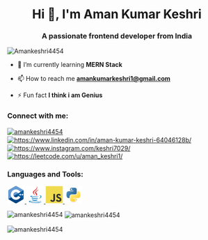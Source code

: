 <h1 align="center">Hi 👋, I'm Aman Kumar Keshri</h1>
<h3 align="center">A passionate frontend developer from India</h3>
<p align="left"> <img src="https://komarev.com/ghpvc/?username=Amankeshri4454&label=Profile%20views&color=0e75b6&style=flat" alt="Amankeshri4454" /> </p>

- 🌱 I’m currently learning **MERN Stack**

- 📫 How to reach me **amankumarkeshri1@gmail.com**

- ⚡ Fun fact **I think i am Genius**

<h3 align="left">Connect with me:</h3>
<p align="left">
<a href="https://twitter.com/amankeshri4454" target="blank"><img align="center" src="https://raw.githubusercontent.com/rahuldkjain/github-profile-readme-generator/master/src/images/icons/Social/twitter.svg" alt="amankeshri4454" height="30" width="40" /></a>
<a href="https://linkedin.com/in/https://www.linkedin.com/in/aman-kumar-keshri-64046128b/" target="blank"><img align="center" src="https://raw.githubusercontent.com/rahuldkjain/github-profile-readme-generator/master/src/images/icons/Social/linked-in-alt.svg" alt="https://www.linkedin.com/in/aman-kumar-keshri-64046128b/" height="30" width="40" /></a>
<a href="https://instagram.com/https://www.instagram.com/keshri7029/" target="blank"><img align="center" src="https://raw.githubusercontent.com/rahuldkjain/github-profile-readme-generator/master/src/images/icons/Social/instagram.svg" alt="https://www.instagram.com/keshri7029/" height="30" width="40" /></a>
<a href="https://www.leetcode.com/https://leetcode.com/u/aman_keshri1/" target="blank"><img align="center" src="https://raw.githubusercontent.com/rahuldkjain/github-profile-readme-generator/master/src/images/icons/Social/leet-code.svg" alt="https://leetcode.com/u/aman_keshri1/" height="30" width="40" /></a>
</p>

<h3 align="left">Languages and Tools:</h3>
<p align="left"> <a href="https://www.w3schools.com/cpp/" target="_blank" rel="noreferrer"> <img src="https://raw.githubusercontent.com/devicons/devicon/master/icons/cplusplus/cplusplus-original.svg" alt="cplusplus" width="40" height="40"/> </a> <a href="https://www.java.com" target="_blank" rel="noreferrer"> <img src="https://raw.githubusercontent.com/devicons/devicon/master/icons/java/java-original.svg" alt="java" width="40" height="40"/> </a> <a href="https://developer.mozilla.org/en-US/docs/Web/JavaScript" target="_blank" rel="noreferrer"> <img src="https://raw.githubusercontent.com/devicons/devicon/master/icons/javascript/javascript-original.svg" alt="javascript" width="40" height="40"/> </a> <a href="https://www.python.org" target="_blank" rel="noreferrer"> <img src="https://raw.githubusercontent.com/devicons/devicon/master/icons/python/python-original.svg" alt="python" width="40" height="40"/> </a> </p>

<p><img align="left" src="https://github-readme-stats.vercel.app/api/top-langs?username=amankeshri4454&show_icons=true&locale=en&layout=compact" alt="amankeshri4454" /></p>

<p>&nbsp;<img align="center" src="https://github-readme-stats.vercel.app/api?username=amankeshri4454&show_icons=true&locale=en" alt="amankeshri4454" /></p>

<p><img align="center" src="https://github-readme-streak-stats.herokuapp.com/?user=amankeshri4454&" alt="amankeshri4454" /></p>

